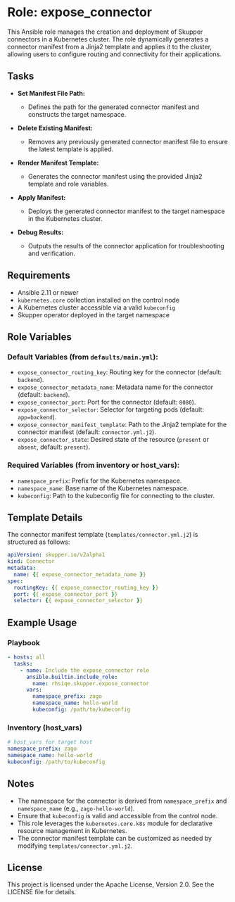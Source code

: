 # Role: expose_connector

This Ansible role manages the creation and deployment of Skupper connectors in a Kubernetes cluster. The role dynamically generates a connector manifest from a Jinja2 template and applies it to the cluster, allowing users to configure routing and connectivity for their applications.

## Tasks

- **Set Manifest File Path:**
  - Defines the path for the generated connector manifest and constructs the target namespace.

- **Delete Existing Manifest:**
  - Removes any previously generated connector manifest file to ensure the latest template is applied.

- **Render Manifest Template:**
  - Generates the connector manifest using the provided Jinja2 template and role variables.

- **Apply Manifest:**
  - Deploys the generated connector manifest to the target namespace in the Kubernetes cluster.

- **Debug Results:**
  - Outputs the results of the connector application for troubleshooting and verification.

## Requirements

- Ansible 2.11 or newer
- `kubernetes.core` collection installed on the control node
- A Kubernetes cluster accessible via a valid `kubeconfig`
- Skupper operator deployed in the target namespace

## Role Variables

### Default Variables (from `defaults/main.yml`):
- `expose_connector_routing_key`: Routing key for the connector (default: `backend`).
- `expose_connector_metadata_name`: Metadata name for the connector (default: `backend`).
- `expose_connector_port`: Port for the connector (default: `8080`).
- `expose_connector_selector`: Selector for targeting pods (default: `app=backend`).
- `expose_connector_manifest_template`: Path to the Jinja2 template for the connector manifest (default: `connector.yml.j2`).
- `expose_connector_state`: Desired state of the resource (`present` or `absent`, default: `present`).

### Required Variables (from inventory or host_vars):
- `namespace_prefix`: Prefix for the Kubernetes namespace.
- `namespace_name`: Base name of the Kubernetes namespace.
- `kubeconfig`: Path to the kubeconfig file for connecting to the cluster.

## Template Details

The connector manifest template (`templates/connector.yml.j2`) is structured as follows:

```yaml
apiVersion: skupper.io/v2alpha1
kind: Connector
metadata:
  name: {{ expose_connector_metadata_name }}
spec:
  routingKey: {{ expose_connector_routing_key }}
  port: {{ expose_connector_port }}
  selector: {{ expose_connector_selector }}
```

## Example Usage

### Playbook

```yaml
- hosts: all
  tasks:
    - name: Include the expose_connector role
      ansible.builtin.include_role:
        name: rhsiqe.skupper.expose_connector
      vars:
        namespace_prefix: zago
        namespace_name: hello-world
        kubeconfig: /path/to/kubeconfig
```

### Inventory (host_vars)

```yaml
# host_vars for target host
namespace_prefix: zago
namespace_name: hello-world
kubeconfig: /path/to/kubeconfig
```

## Notes

- The namespace for the connector is derived from `namespace_prefix` and `namespace_name` (e.g., `zago-hello-world`).
- Ensure that `kubeconfig` is valid and accessible from the control node.
- This role leverages the `kubernetes.core.k8s` module for declarative resource management in Kubernetes.
- The connector manifest template can be customized as needed by modifying `templates/connector.yml.j2`.

## License

This project is licensed under the Apache License, Version 2.0. See the LICENSE file for details.